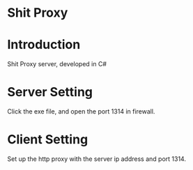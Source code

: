 Shit Proxy
========
# Introduction
Shit Proxy server, developed in C#

# Server Setting
Click the exe file, and open the port 1314 in firewall. 

# Client Setting
Set up the http proxy with the server ip address and port 1314.
